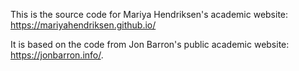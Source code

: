 This is the source code for Mariya Hendriksen's academic website: https://mariyahendriksen.github.io/

It is based on the code from Jon Barron's public academic website: https://jonbarron.info/.